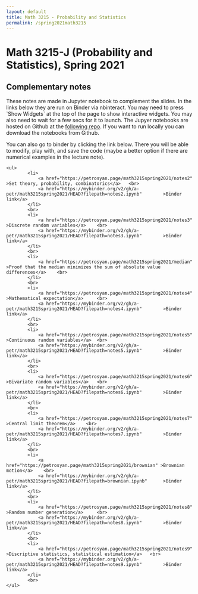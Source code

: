 ```yaml
---
layout: default
title: Math 3215 - Probability and Statistics
permalink: /spring2021math3215
---
```

<body>

<h1>Math 3215-J (Probability and Statistics), Spring 2021</h1>

<h2>Complementary notes</h2>

<p>These notes are made in Jupyter notebook to complement the slides. 
In the links below they are run on Binder via nbinteract. You may need to press `Show Widgets` at the top of the page to show interactive widgets. You may also need to wait for a few secs for it to launch.  The Jupyer notebooks are hosted on Github at the  <a href="https://github.com/a-petr/math3215spring2021" > following repo</a>.  If you want to run locally you can download the notebooks from Github. </p>


<p>You can also go to binder by clicking the link below. There you will be able to modify, play with, and save the code (maybe a better option if there are numerical examples in the lecture note). </p>




	<ul>
			<li>
			 	<a href="https://petrosyan.page/math3215spring2021/notes2" >Set theory, probability, combinatorics</a>	 <br>  
			 	<a href="https://mybinder.org/v2/gh/a-petr/math3215spring2021/HEAD?filepath=notes2.ipynb"		 >Binder link</a>
			</li>     
			<br> 		
			<li>
			 	<a href="https://petrosyan.page/math3215spring2021/notes3" >Discrete random variables</a>	 <br>  
			 	<a href="https://mybinder.org/v2/gh/a-petr/math3215spring2021/HEAD?filepath=notes3.ipynb"		 >Binder link</a>
			</li>     
			<br> 	
			<li>
			 	<a href="https://petrosyan.page/math3215spring2021/median" >Proof that the median minimizes the sum of absolute value differences</a>	 <br>  
			</li>    
			<br>
			<li>
			 	<a href="https://petrosyan.page/math3215spring2021/notes4" >Mathematical expectation</a>	 <br>  
			 	<a href="https://mybinder.org/v2/gh/a-petr/math3215spring2021/HEAD?filepath=notes4.ipynb"		 >Binder link</a>
			</li>     
			<br> 
			<li>
			 	<a href="https://petrosyan.page/math3215spring2021/notes5" >Continuous random variables</a>	 <br>  
			 	<a href="https://mybinder.org/v2/gh/a-petr/math3215spring2021/HEAD?filepath=notes5.ipynb"		 >Binder link</a>
			</li>     
			<br> 
			<li>
			 	<a href="https://petrosyan.page/math3215spring2021/notes6" >Bivariate random variables</a>	 <br>  
			 	<a href="https://mybinder.org/v2/gh/a-petr/math3215spring2021/HEAD?filepath=notes6.ipynb"		 >Binder link</a>
			</li>     
			<br> 
			<li>
			 	<a href="https://petrosyan.page/math3215spring2021/notes7" >Central limit theorem</a>	 <br>  
			 	<a href="https://mybinder.org/v2/gh/a-petr/math3215spring2021/HEAD?filepath=notes7.ipynb"		 >Binder link</a>
			</li>     
			<br> 
			<li>
			 	<a href="https://petrosyan.page/math3215spring2021/brownian" >Brownian motion</a>	 <br>  
			 	<a href="https://mybinder.org/v2/gh/a-petr/math3215spring2021/HEAD?filepath=brownian.ipynb"		 >Binder link</a>
			</li>     
			<br> 
			<li>
			 	<a href="https://petrosyan.page/math3215spring2021/notes8" >Random number generation</a>	 <br>  
			 	<a href="https://mybinder.org/v2/gh/a-petr/math3215spring2021/HEAD?filepath=notes8.ipynb"		 >Binder link</a>
			</li>     
			<br> 
			<li>
			 	<a href="https://petrosyan.page/math3215spring2021/notes9" >Discriptive statistics, statistical estimation</a>	 <br>  
			 	<a href="https://mybinder.org/v2/gh/a-petr/math3215spring2021/HEAD?filepath=notes9.ipynb"		 >Binder link</a>
			</li>     
			<br> 
	</ul>
</body>


